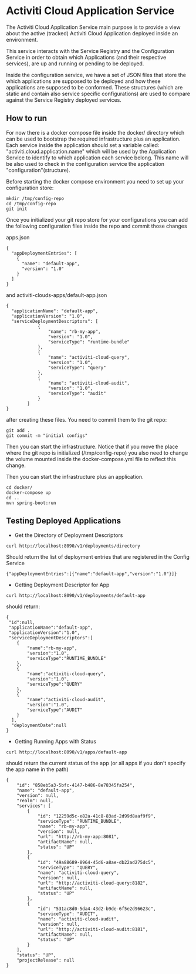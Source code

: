 # Activiti Cloud Application Service

The Activiti Cloud Application Service main purpose is to provide a view about the active (tracked) Activiti Cloud Application 
deployed inside an environment.  

This service interacts with the Service Registry and the Configuration Service in order to obtain which Applications 
(and their respective services), are up and running or pending to be deployed. 

Inside the configuration service, we have a set of JSON files that store the which applications are supposed to be deployed
and how these applications are supposed to be conformed. These structures (which are static and contain also 
service specific configurations) are used to compare against the Service Registry deployed services. 

## How to run
For now there is a docker compose file inside the docker/ directory which can be used to bootstrap the required 
infrastructure plus an application. Each service inside the application should set a variable called: 
"activiti.cloud.application.name" which will be used by the Application Service to identify to which application each service
belong. This name will be also used to check in the configuration service the application "configuration"(structure).

Before starting the docker compose environment you need to set up your configuration store:
```$xslt
mkdir /tmp/config-repo
cd /tmp/config-repo
git init

```
Once you initialized your git repo store for your configurations you can add the following configuration files 
inside the repo and commit those changes

apps.json
```$xslt
{
  "appDeploymentEntries": [
    {
      "name": "default-app",
      "version": "1.0"
    }
  ]
}

```
and activiti-clouds-apps/default-app.json

```$xslt
{
  "applicationName": "default-app",
  "applicationVersion": "1.0",
  "serviceDeploymentDescriptors": [
            {
                "name": "rb-my-app",
                "version": "1.0",
                "serviceType": "runtime-bundle"
            },
            {
                "name": "activiti-cloud-query",
                "version": "1.0",
                "serviceType": "query"
            },
            {
                "name": "activiti-cloud-audit",
                "version": "1.0",
                "serviceType": "audit"
            }
        ]
}

```

after creating these files. You need to commit them to the git repo:
```$xslt
git add .
git commit -m "initial configs"
```

Then you can start the infrastructure. Notice that if you move the place where the git repo is initialized 
(/tmp/config-repo) you also need to change the volume mounted inside the docker-compose.yml file to reflect
this change.

Then you can start the infrastructure plus an application.

```$xslt
cd docker/
docker-compose up
cd ..
mvn spring-boot:run
```

## Testing Deployed Applications

- Get the Directory of Deployment Descriptors

```$xslt
curl http://localhost:8090/v1/deployments/directory
``` 

Should return the list of deployment entries that are registered in the Config Service

```$xslt
{"appDeploymentEntries":[{"name":"default-app","version":"1.0"}]}
```

- Getting Deployment Descriptor for App
```$xslt
curl http://localhost:8090/v1/deployments/default-app
```

should return:
```$xslt
{
 "id":null,
 "applicationName":"default-app",
 "applicationVersion":"1.0",
 "serviceDeploymentDescriptors":[
    {
        "name":"rb-my-app",
        "version":"1.0",
        "serviceType":"RUNTIME_BUNDLE"
    },
    {
        "name":"activiti-cloud-query",
        "version":"1.0",
        "serviceType":"QUERY"
    },
    {
        "name":"activiti-cloud-audit",
        "version":"1.0",
        "serviceType":"AUDIT"
    }
  ],
  "deploymentDate":null
}
```

- Getting Running Apps with Status

```$xslt
curl http://localhost:8090/v1/apps/default-app
```

should return the current status of the app (or all apps if you don't specify the app name in the path)

```
{
    "id": "858eb5a3-5bfc-4147-b486-8e78345fa254",
    "name": "default-app",
    "version": null,
    "realm": null,
    "services": [
        {
            "id": "12259d5c-e82a-41c8-83ad-2d99d8aaf9f9",
            "serviceType": "RUNTIME_BUNDLE",
            "name": "rb-my-app",
            "version": null,
            "url": "http://rb-my-app:8081",
            "artifactName": null,
            "status": "UP"
        },
        {
            "id": "49a88689-8964-45d6-a8ae-db22ad275dc5",
            "serviceType": "QUERY",
            "name": "activiti-cloud-query",
            "version": null,
            "url": "http://activiti-cloud-query:8182",
            "artifactName": null,
            "status": "UP"
        },
        {
            "id": "531ac8d0-5da4-43d2-b9de-6f5e2d96623c",
            "serviceType": "AUDIT",
            "name": "activiti-cloud-audit",
            "version": null,
            "url": "http://activiti-cloud-audit:8181",
            "artifactName": null,
            "status": "UP"
        }
    ],
    "status": "UP",
    "projectRelease": null
}

```

